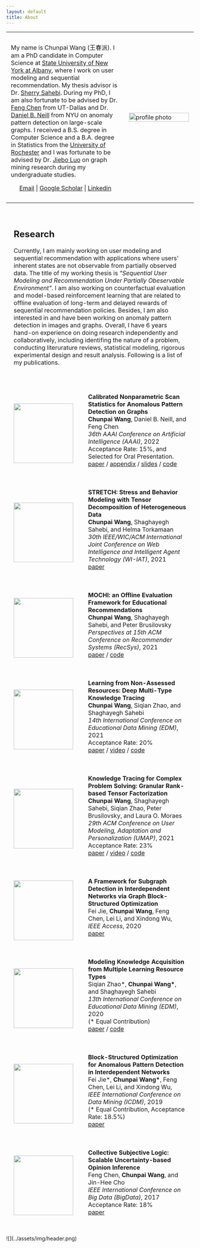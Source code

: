 ```yaml
---
layout: default
title: About
---
```


<div class="about">
    <table>
        <tbody>
            <tr style="padding:0px">
            <td style="padding:2.5%;width:63%;vertical-align:middle">
                <p>My name is Chunpai Wang (王春派). I am a PhD candidate in Computer Science at <a href="https://www.albany.edu/">State University of New York at Albany</a>, where I work on user modeling and sequential recommendation. My thesis advisor is Dr. <a href="http://www.cs.albany.edu/~sherry/">Sherry Sahebi</a>. During my PhD, I am also fortunate to be advised by Dr. <a href="https://personal.utdallas.edu/~fxc190007/">Feng Chen</a> from UT-Dallas and Dr. <a href="https://cs.nyu.edu/~neill/">Daniel B. Neill</a> from NYU on anomaly pattern detection on large-scale graphs. I received a B.S. degree in Computer Science and a B.A. degree in Statistics from the <a href="https://www.rochester.edu/">University of Rochester</a> and I was fortunate to be advised by Dr. <a href="https://www.cs.rochester.edu/u/jluo/">Jiebo Luo</a> on graph mining research during my undergraduate studies.</p>
                <p style="text-align:center">
                <a href="mailto:chunpaiwang@gmail.com">Email</a>  |
                <a href="https://scholar.google.com/citations?user=CYW5008AAAAJ&hl=en&oi=ao">Google Scholar</a> |
                <a href="https://www.linkedin.com/in/chunpai-wang-70975477/">Linkedin</a> 
                </p>
            </td>
            <td style="padding:2.5%;width:40%;max-width:40%">
                <a href="../assets/img/profile.jpeg"><img style="width:100%;max-width:100%" alt="profile photo" src="../assets/img/profile-circle.png" class="hoverZoomLink"></a>
                <!-- <img src="../assets/img/profile-circle.png" width="200" height="200" />  -->
            </td>
            </tr>
        </tbody>
    </table>
    <table style="width:100%;border:0px;border-spacing:0px;border-collapse:separate;margin-right:auto;margin-left:auto;"><tbody>
            <tr>
            <td style="padding:20px;width:100%;vertical-align:middle">
              <h2>Research</h2>
              <p>
                Currently, I am mainly working on user modeling and sequential recommendation with applications where users' inherent states are not observable from partially observed data.
                The title of my working thesis is <em>"Sequential User Modeling and Recommendation Under Partially Obeservable Environment"</em>. 
                I am also working on counterfactual evaluation and model-based reinforcement learning that are related to offline evaluation of long-term and delayed rewards of sequential recommendation policies.
                Besides, I am also interested in and have been working on anomaly pattern detection in images and graphs. 
                Overall, I have 6 years hand-on experience on doing research independently and collaboratively, including identifing the nature of a problem, conducting literurature reviews, statistical modeling, rigorous experimental design and result analysis. 
                Following is a list of my publications.
              </p>
            </td>
          </tr>
        </tbody>
    </table>
    <table style="width:100%;border:0px;border-spacing:0px;border-collapse:separate;margin-right:auto;margin-left:auto;">
        <tbody>
            <tr>
                <td style="padding:20px;width:25%;vertical-align:middle">
                    <div class="one">
                    <img src='../assets/paper/cnss.png' width="160">
                    </div>
                </td>
                <td style="padding:20px;width:75%;vertical-align:middle">
                    <strong>Calibrated Nonparametric Scan Statistics for Anomalous Pattern Detection on Graphs</strong>
                    <br>
                    <strong>Chunpai Wang</strong>, Daniel B. Neill, and Feng Chen
                    <br>
                                <em>36th AAAI Conference on Artificial Intelligence (AAAI)</em>, 2022 
                    <br>
                    Acceptance Rate: 15%, and Selected for Oral Presentation.
                    <br>
                    <a href="../assets/paper/aaai2022.pdf">paper</a>
                    /
                    <a href="../assets/paper/aaai2022-appendix.pdf">appendix</a>
                    /
                    <a href="../assets/paper/aaai2022-slides.pdf">slides</a>
                    /
                    <a href="">code</a>
                    <p></p>
                    <p></p>
                </td>
            </tr> 
            <tr>
                <td style="padding:20px;width:25%;vertical-align:middle">
                    <div class="one">
                    <img src='../assets/paper/stretch.jpg' width="160">
                    </div>
                </td>
                <td style="padding:20px;width:75%;vertical-align:middle">
                    <strong>STRETCH: Stress and Behavior Modeling with Tensor Decomposition of Heterogeneous Data</strong>
                    <br>
                    <strong>Chunpai Wang</strong>, Shaghayegh Sahebi, and Helma Torkamaan
                    <br>
                                <em>30th IEEE/WIC/ACM International Joint Conference on Web Intelligence and Intelligent Agent Technology (WI-IAT)</em>, 2021
                    <br>
                    <a href="../assets/paper/wiiat2021.pdf">paper</a>
                    <p></p>
                    <p></p>
                </td>
            </tr> 
            <tr>
                <td style="padding:20px;width:25%;vertical-align:middle">
                    <div class="one">
                    <img src='../assets/paper/mochi.png' width="160">
                    </div>
                </td>
                <td style="padding:20px;width:75%;vertical-align:middle">
                    <strong>MOCHI: an Offline Evaluation Framework for Educational Recommendations</strong>
                    <br>
                    <strong>Chunpai Wang</strong>, Shaghayegh Sahebi, and Peter Brusilovsky
                    <br>
                                <em>Perspectives at 15th ACM Conference on Recommender Systems (RecSys)</em>, 2021
                    <br>
                    <a href="../assets/paper/mochi.pdf">paper</a>
                    /
                    <a href="">code</a>
                    <p></p>
                    <p></p>
                </td>
            </tr> 
            <tr>
                <td style="padding:20px;width:25%;vertical-align:middle">
                    <div class="one">
                    <img src='../assets/paper/dmkt.png' width="160">
                    </div>
                </td>
                <td style="padding:20px;width:75%;vertical-align:middle">
                    <strong>Learning from Non-Assessed Resources: Deep Multi-Type Knowledge Tracing</strong>
                    <br>
                    <strong>Chunpai Wang</strong>, Siqian Zhao, and Shaghayegh Sahebi
                    <br>
                                <em>14th International Conference on Educational Data Mining (EDM)</em>, 2021
                    <br>
                    Acceptance Rate: 20%
                    <br>
                    <a href="../assets/paper/edm2021.pdf">paper</a>
                    /
                    <a href="https://educationaldatamining.org/EDM2021/virtual/poster_HJgJtT4tvB.html">video</a>
                    /
                    <a href="https://github.com/persai-lab/EDM2021-DMKT">code</a>
                    <p></p>
                    <p></p>
                </td>
            </tr> 
            <tr>
                <td style="padding:20px;width:25%;vertical-align:middle">
                    <div class="one">
                    <img src='../assets/paper/grate.png' width="160">
                    </div>
                </td>
                <td style="padding:20px;width:75%;vertical-align:middle">
                    <strong>Knowledge Tracing for Complex Problem Solving: Granular Rank-based Tensor Factorization</strong>
                    <br>
                    <strong>Chunpai Wang</strong>, Shaghayegh Sahebi, Siqian Zhao, Peter Brusilovsky, and Laura O. Moraes
                    <br>
                                <em>29th ACM Conference on User Modeling, Adaptation and Personalization (UMAP)</em>, 2021
                    <br>
                    Acceptance Rate: 23%
                    <br>
                    <a href="../assets/paper/umap2021.pdf">paper</a>
                    /
                    <a href="https://dl.acm.org/doi/10.1145/3450613.3456831">video</a>
                    /
                    <a href="">code</a>
                    <p></p>
                    <p></p>
                </td>
            </tr>  
            <tr>
                <td style="padding:20px;width:25%;vertical-align:middle">
                    <div class="one">
                    <img src='../assets/paper/gb-ghtp.png' width="160">
                    </div>
                </td>
                <td style="padding:20px;width:75%;vertical-align:middle">
                    <strong>A Framework for Subgraph Detection in Interdependent Networks via Graph Block-Structured Optimization</strong>
                    <br>
                    Fei Jie, <strong>Chunpai Wang</strong>, Feng Chen, Lei Li, and Xindong Wu,
                    <br>
                                <em>IEEE Access</em>, 2020
                    <br>
                    <a href="../assets/paper/ieee-acces s.pdf">paper</a>
                    <p></p>
                    <p></p>
                </td>
            </tr> 
            <tr>
                <td style="padding:20px;width:25%;vertical-align:middle">
                    <div class="one">
                    <img src='../assets/paper/mvkm.png' width="160">
                    </div>
                </td>
                <td style="padding:20px;width:75%;vertical-align:middle">
                    <strong>Modeling Knowledge Acquisition from Multiple Learning Resource Types</strong>
                    <br>
                    Siqian Zhao*, <strong>Chunpai Wang*</strong>, and Shaghayegh Sahebi
                    <br>
                                <em>13th International Conference on Educational Data Mining (EDM)</em>, 2020
                    <br>
                    (* Equal Contribution)
                    <br>
                    <a href="https://files.eric.ed.gov/fulltext/ED608013.pdf">paper</a>
                    /
                    <a href="https://github.com/persai-lab/EDM2020-MVKM-Multiview-Tensor">code</a>
                    <p></p>
                    <p></p>
                </td>
            </tr> 
            <tr>
                <td style="padding:20px;width:25%;vertical-align:middle">
                    <div class="one">
                    <img src='../assets/paper/gbgp.png' width="160">
                    </div>
                </td>
                <td style="padding:20px;width:75%;vertical-align:middle">
                    <strong>Block-Structured Optimization for Anomalous Pattern Detection in Interdependent Networks</strong>
                    <br>
                    Fei Jie*, <strong>Chunpai Wang*</strong>, Feng Chen, Lei Li, and Xindong Wu,
                    <br>
                                <em>IEEE International Conference on Data Mining (ICDM)</em>, 2019
                    <br>
                    (* Equal Contribution, Acceptance Rate: 18.5%)
                    <br>
                    <a href="../assets/paper/icdm2019.pdf">paper</a>
                    <p></p>
                    <p></p>
                </td>
            </tr> 
            <tr>
                <td style="padding:20px;width:25%;vertical-align:middle">
                    <div class="one">
                    <img src='../assets/paper/csl.png' width="160">
                    </div>
                </td>
                <td style="padding:20px;width:75%;vertical-align:middle">
                    <strong>Collective Subjective Logic: Scalable Uncertainty-based Opinion Inference</strong>
                    <br>
                    Feng Chen, <strong>Chunpai Wang</strong>, and Jin-Hee Cho
                    <br>
                                <em>IEEE International Conference on Big Data (BigData)</em>, 2017
                    <br>
                    Acceptance Rate: 18%
                    <br>
                    <a href="https://ieeexplore.ieee.org/document/8257906">paper</a>
                    <p></p>
                    <p></p>
                </td>
            </tr> 
        </tbody>
    </table>
</div>
![](../assets/img/header.png)